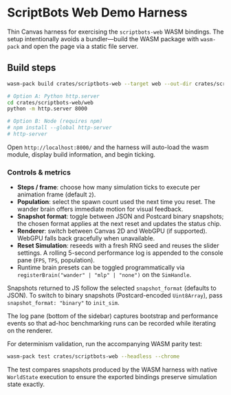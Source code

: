 # ScriptBots Web Demo Harness

Thin Canvas harness for exercising the `scriptbots-web` WASM bindings. The setup intentionally avoids a bundler—build the WASM package with `wasm-pack` and open the page via a static file server.

## Build steps

```bash
wasm-pack build crates/scriptbots-web --target web --out-dir crates/scriptbots-web/web/pkg

# Option A: Python http.server
cd crates/scriptbots-web/web
python -m http.server 8000

# Option B: Node (requires npm)
# npm install --global http-server
# http-server
```

Open `http://localhost:8000/` and the harness will auto-load the wasm module, display build information, and begin ticking.

### Controls & metrics

- **Steps / frame**: choose how many simulation ticks to execute per animation frame (default `2`).
- **Population**: select the spawn count used the next time you reset. The wander brain offers immediate motion for visual feedback.
- **Snapshot format**: toggle between JSON and Postcard binary snapshots; the chosen format applies at the next reset and updates the status chip.
- **Renderer**: switch between Canvas 2D and WebGPU (if supported). WebGPU falls back gracefully when unavailable.
- **Reset Simulation**: reseeds with a fresh RNG seed and reuses the slider settings. A rolling 5-second performance log is appended to the console pane (`FPS`, `TPS`, population).
- Runtime brain presets can be toggled programmatically via `registerBrain("wander" | "mlp" | "none")` on the `SimHandle`.

Snapshots returned to JS follow the selected `snapshot_format` (defaults to JSON). To switch to binary snapshots (Postcard-encoded `Uint8Array`), pass `snapshot_format: "binary"` to `init_sim`.

The log pane (bottom of the sidebar) captures bootstrap and performance events so that ad-hoc benchmarking runs can be recorded while iterating on the renderer.

For determinism validation, run the accompanying WASM parity test:

```bash
wasm-pack test crates/scriptbots-web --headless --chrome
```

The test compares snapshots produced by the WASM harness with native `WorldState` execution to ensure the exported bindings preserve simulation state exactly.
